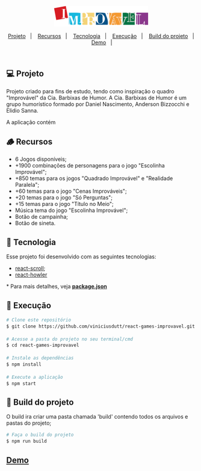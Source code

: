 <p align="center">
    <img src="./src/assets/logo-improvavel.svg" alt="Logo Improvável" width="250px" />
</p>

<p align="center">
    <a href="#-projeto">Projeto</a>&nbsp;&nbsp;&nbsp;|&nbsp;&nbsp;&nbsp;
    <a href="#-recursos">Recursos</a>&nbsp;&nbsp;&nbsp;|&nbsp;&nbsp;&nbsp;
    <a href="#-tecnologia">Tecnologia</a>&nbsp;&nbsp;&nbsp;|&nbsp;&nbsp;&nbsp;
    <a href="#-execução">Execução</a>&nbsp;&nbsp;&nbsp;|&nbsp;&nbsp;&nbsp;
    <a href="#-build-do-projeto">Build do projeto</a>&nbsp;&nbsp;&nbsp;|&nbsp;&nbsp;&nbsp;
    <a href="#demo">Demo</a>&nbsp;&nbsp;&nbsp;|&nbsp;&nbsp;&nbsp;
</p>

<br/>

## 💻 Projeto

Projeto criado para fins de estudo, tendo como inspiração o quadro "Improvável" da Cia. Barbixas de Humor.
A Cia. Barbixas de Humor é um grupo humorístico formado por Daniel Nascimento, Anderson Bizzocchi e Elidio Sanna.

A aplicação contém 

## 🪵 Recursos

- 6 Jogos disponíveis;
- +1900 combinações de personagens para o jogo "Escolinha Improvável";
- +850 temas para os jogos "Quadrado Improvável" e "Realidade Paralela";
- +60 temas para o jogo "Cenas Improváveis";
- +20 temas para o jogo "Só Perguntas";
- +15 temas para o jogo "Título no Meio";
- Música tema do jogo "Escolinha Improvável";
- Botão de campainha;
- Botão de sineta.

## 🚀 Tecnologia

Esse projeto foi desenvolvido com as seguintes tecnologias:

- [react-scroll](https://github.com/fisshy/react-scroll);
- [react-howler](https://github.com/thangngoc89/react-howler)

\* Para mais detalhes, veja **[package.json](./package.json)**

## 🧾 Execução

```bash
# Clone este repositório
$ git clone https://github.com/viniciusdutt/react-games-improvavel.git

# Acesse a pasta do projeto no seu terminal/cmd
$ cd react-games-improvavel

# Instale as dependências
$ npm install

# Execute a aplicação
$ npm start
```

## 🚧 Build do projeto

O build ira criar uma pasta chamada 'build' contendo todos os arquivos e pastas do projeto;

```bash
# Faça o build do projeto
$ npm run build
```

## [Demo](https://google.com)